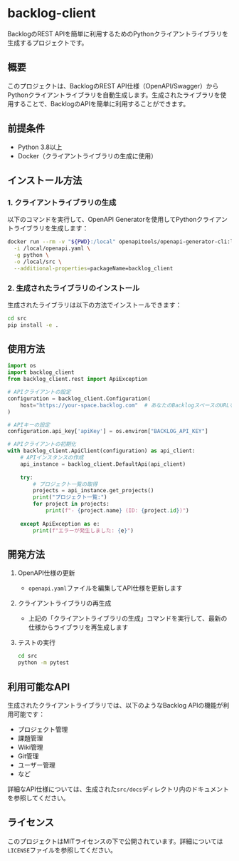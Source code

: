 # backlog-client

BacklogのREST APIを簡単に利用するためのPythonクライアントライブラリを生成するプロジェクトです。

## 概要

このプロジェクトは、BacklogのREST API仕様（OpenAPI/Swagger）からPythonクライアントライブラリを自動生成します。生成されたライブラリを使用することで、BacklogのAPIを簡単に利用することができます。

## 前提条件

- Python 3.8以上
- Docker（クライアントライブラリの生成に使用）

## インストール方法

### 1. クライアントライブラリの生成

以下のコマンドを実行して、OpenAPI Generatorを使用してPythonクライアントライブラリを生成します：

```bash
docker run --rm -v "${PWD}:/local" openapitools/openapi-generator-cli:latest generate \
  -i /local/openapi.yaml \
  -g python \
  -o /local/src \
  --additional-properties=packageName=backlog_client
```

### 2. 生成されたライブラリのインストール

生成されたライブラリは以下の方法でインストールできます：

```bash
cd src
pip install -e .
```

## 使用方法

```python
import os
import backlog_client
from backlog_client.rest import ApiException

# APIクライアントの設定
configuration = backlog_client.Configuration(
    host="https://your-space.backlog.com"  # あなたのBacklogスペースのURLを指定
)

# APIキーの設定
configuration.api_key['apiKey'] = os.environ["BACKLOG_API_KEY"]

# APIクライアントの初期化
with backlog_client.ApiClient(configuration) as api_client:
    # APIインスタンスの作成
    api_instance = backlog_client.DefaultApi(api_client)
    
    try:
        # プロジェクト一覧の取得
        projects = api_instance.get_projects()
        print("プロジェクト一覧:")
        for project in projects:
            print(f"- {project.name} (ID: {project.id})")
            
    except ApiException as e:
        print(f"エラーが発生しました: {e}")
```

## 開発方法

1. OpenAPI仕様の更新
   - `openapi.yaml`ファイルを編集してAPI仕様を更新します

2. クライアントライブラリの再生成
   - 上記の「クライアントライブラリの生成」コマンドを実行して、最新の仕様からライブラリを再生成します

3. テストの実行
   ```bash
   cd src
   python -m pytest
   ```

## 利用可能なAPI

生成されたクライアントライブラリでは、以下のようなBacklog APIの機能が利用可能です：

- プロジェクト管理
- 課題管理
- Wiki管理
- Git管理
- ユーザー管理
- など

詳細なAPI仕様については、生成された`src/docs`ディレクトリ内のドキュメントを参照してください。

## ライセンス

このプロジェクトはMITライセンスの下で公開されています。詳細については`LICENSE`ファイルを参照してください。
